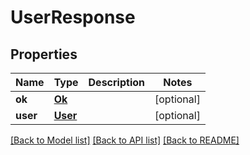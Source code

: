 # UserResponse

## Properties
Name | Type | Description | Notes
------------ | ------------- | ------------- | -------------
**ok** | [**Ok**](Ok.md) |  | [optional] 
**user** | [**User**](User.md) |  | [optional] 

[[Back to Model list]](../README.md#documentation-for-models) [[Back to API list]](../README.md#documentation-for-api-endpoints) [[Back to README]](../README.md)


